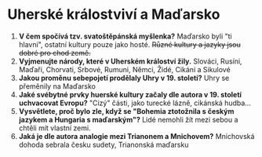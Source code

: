# Uherské králostviví a Maďarsko
1. **V čem spočívá tzv. svatoštěpánská myšlenka?** Maďarsko byli "ti hlavní", ostatní kultury pouze jako hosté. ~~Různé kultury a jazyky jsou dobré pro chod země.~~
2. **Vyjmenujte národy, které v Uherském králoství žily.** Slováci, Rusíni, Maďaři, Chorvati, Srbové, Rumuni, Němci, Židé, Cikáni a Sikulové
3. **Jakou proměnu sebepojetí prodělaly Uhry v 19. století?** Uhry se přeměnily na Maďarsko
4. **Jaké svébytné prvky huerské kultury začaly dle autora v 19. století uchvacovat Evropu?** "Cizý" části, jako turecké lázně, cikánská hudba...
5. **Vysvětlete, proč bylo zle, když se "Bohemia ztotožnila s českým jazykem a Hungaria s maďarským"?** Lidé nemohli žít mezi sebou a chtěli mít vlastní zemi.
6. **Jaká je dle autora analogie mezi Trianonem a Mnichovem?** Mnichovská dohoda sebrala česku sudety, Trianonská maďarsku